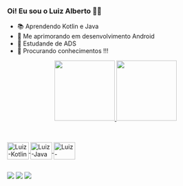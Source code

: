 ### Oi! Eu sou o Luiz Alberto 👋😄

- 📚 Aprendendo Kotlin e Java 
- 🌱 Me aprimorando em desenvolvimento Android
- 🏫 Estudande de ADS
- 🤔 Procurando conhecimentos !!!

<div align="center">
  <a href="https://github.com/Luiz-ACavalcante">
  <img height="140em" src="https://github-readme-stats.vercel.app/api?username=Luiz-ACavalcante&show_icons=true&theme=tokyonight&include_all_commits=true&count_private=true"/>
  <img height="140em" src="https://github-readme-stats.vercel.app/api/top-langs/?username=Luiz-ACavalcante&layout=compact&langs_count=7&theme=tokyonight"/>
</div>
  
  ##
  
</div>
<div style="display: inline_block"><br>
  <img align="center" alt="Luiz-Kotlin" height="40" width="50" src="https://cdn.jsdelivr.net/gh/devicons/devicon/icons/kotlin/kotlin-original.svg">
  <img align="center" alt="Luiz-Java" height="40" width="50" src="https://cdn.jsdelivr.net/gh/devicons/devicon/icons/java/java-original.svg">
  <img align="center" alt="Luiz-Android" height="40" width="50" src="https://cdn.jsdelivr.net/gh/devicons/devicon/icons/android/android-original.svg">
  
</div>

  ##
 
<div> 
  <a href = "mailto:luiz.n.cav@gmail.com"><img src="https://img.shields.io/badge/Gmail-D14836?style=for-the-badge&logo=gmail&logoColor=white"
target="_blank"></a>
  <a href="https://www.linkedin.com/in/luiz-nasci/" target="_blank"><img src="https://img.shields.io/badge/-LinkedIn-%230077B5?style=for-the-badge&logo=linkedin&logoColor=white" 
target="_blank"></a> 
  <a href="https://api.whatsapp.com/send?phone=5511989295644" target="_blank"><img src="https://img.shields.io/badge/WhatsApp-25D366?style=for-the-badge&logo=whatsapp&logoColor=white" 
target="_blank"></a> 
</div>

